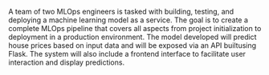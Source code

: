 A team of two MLOps engineers is tasked with building, testing, and deploying a machine learning model as a service. The goal is to create a complete MLOps pipeline that covers all aspects from project initialization to deployment in a production environment. The model
developed will predict house prices based on input data and will be exposed via an API builtusing Flask. The system will also include a frontend interface to facilitate user interaction and display predictions.
